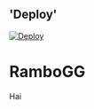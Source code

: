 ## 'Deploy'

[![Deploy](https://www.herokucdn.com/deploy/button.svg)](https://heroku.com/deploy?template=https://github.com/StarsRambo/RamboGG)
# RamboGG
Hai
